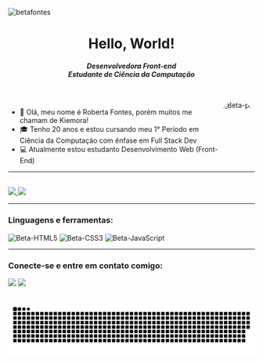 
<p align=" left"> <img src="https://komarev.com/ghpvc/?username=betafontes&label=Profile%20views&color=0e75b6&style=flat" alt="betafontes" /> </p>

 
<h1 align="center">Hello, World!</h1>
<h5 align="center">Desenvolvedora Front-end <br> Estudante de Ciência da Computação</h5>
<h2 align="center"></h2>
<div style="display: inline_block"><br>
<img align="right" alt="Beta-pic" height="120" style="border-radius:45px;" src="https://i.pinimg.com/originals/8d/2c/d1/8d2cd10e4cee0cbe298f3cbf85971a24.gif">

 
- 🥰 Olá, meu nome é Roberta Fontes, porém muitos me chamam de Kiemora!
- 🎓 Tenho 20 anos e estou cursando meu 1° Período em Ciência da Computação com ênfase em Full Stack Dev
- 💻 Atualmente estou estudanto Desenvolvimento Web (Front-End)
<hr
    
<div style="display: inline_block"><br>
 
  <div>
   
  <div align="left">
  <a href="https://github.com/betafontes">
  <img height="150em" src="https://github-readme-stats.vercel.app/api?username=betafontes&show_icons=true&theme=dracula&include_all_commits=true&count_private=true"/>
  <img height="150em" src="https://github-readme-stats.vercel.app/api/top-langs/?username=betafontes&layout=compact&langs_count=7&theme=dracula"/>
  </div>
  <hr
  
  <div style="display: inline_block">
   
    
</a></p>
<h3 align="left">Linguagens e ferramentas:</h3>
<p align="left">
  <img align="center" alt="Beta-HTML5" height="30" widht="40" src="https://cdn.jsdelivr.net/gh/devicons/devicon/icons/html5/html5-original.svg">
  <img align="center" alt="Beta-CSS3" height="30" wight="40" src="https://cdn.jsdelivr.net/gh/devicons/devicon/icons/css3/css3-original.svg">
  <img align="center" alt="Beta-JavaScript" height="30" wight="40" src="https://cdn.jsdelivr.net/gh/devicons/devicon/icons/javascript/javascript-original.svg"/>
  <div style="display: inline_block"><hr> 
</div>

    
</a></p>
<h3 align="left">Conecte-se e entre em contato comigo:</h3>
<p align="left"> 
  <a href = "mailto:robertafontesds@gmail.com"><img src="https://img.shields.io/badge/-Gmail-%23333?style=for-the-badge&logo=gmail&logoColor=white" target="_blank"></a>
  <a href="https://www.linkedin.com/in/roberta-fontes-3a6256207" target="_blank"><img src="https://img.shields.io/badge/-LinkedIn-%230077B5?style=for-the-badge&logo=linkedin&logoColor=white" target="_blank"></a> 
 </div>  
  
##

  <div>
    <img src="https://github.com/betafontes/betafontes/blob/output/github-contribution-grid-snake.svg">
  </div> 
